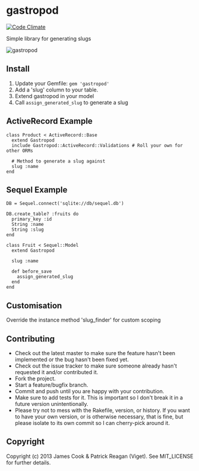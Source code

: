 # gastropod

[![Code Climate](https://codeclimate.com/github/vigetlabs/gastropod.png)](https://codeclimate.com/github/vigetlabs/gastropod)

Simple library for generating slugs

![gastropod](http://i.imgur.com/5UhkBfI.jpg)

## Install

1. Update your Gemfile: `gem 'gastropod'`
2. Add a 'slug' column to your table.
3. Extend gastropod in your model
4. Call `assign_generated_slug` to generate a slug

## ActiveRecord Example

    class Product < ActiveRecord::Base
      extend Gastropod
      include Gastropod::ActiveRecord::Validations # Roll your own for other ORMs

      # Method to generate a slug against
      slug :name
    end

## Sequel Example

    DB = Sequel.connect('sqlite://db/sequel.db')

    DB.create_table? :fruits do
      primary_key :id
      String :name
      String :slug
    end

    class Fruit < Sequel::Model
      extend Gastropod

      slug :name

      def before_save
        assign_generated_slug
      end
    end

## Customisation

Override the instance method 'slug_finder' for custom scoping

## Contributing
 
* Check out the latest master to make sure the feature hasn't been implemented or the bug hasn't been fixed yet.
* Check out the issue tracker to make sure someone already hasn't requested it and/or contributed it.
* Fork the project.
* Start a feature/bugfix branch.
* Commit and push until you are happy with your contribution.
* Make sure to add tests for it. This is important so I don't break it in a future version unintentionally.
* Please try not to mess with the Rakefile, version, or history. If you want to have your own version, or is otherwise necessary, that is fine, but please isolate to its own commit so I can cherry-pick around it.

## Copyright

Copyright (c) 2013 James Cook & Patrick Reagan (Viget). See MIT_LICENSE for further details.
